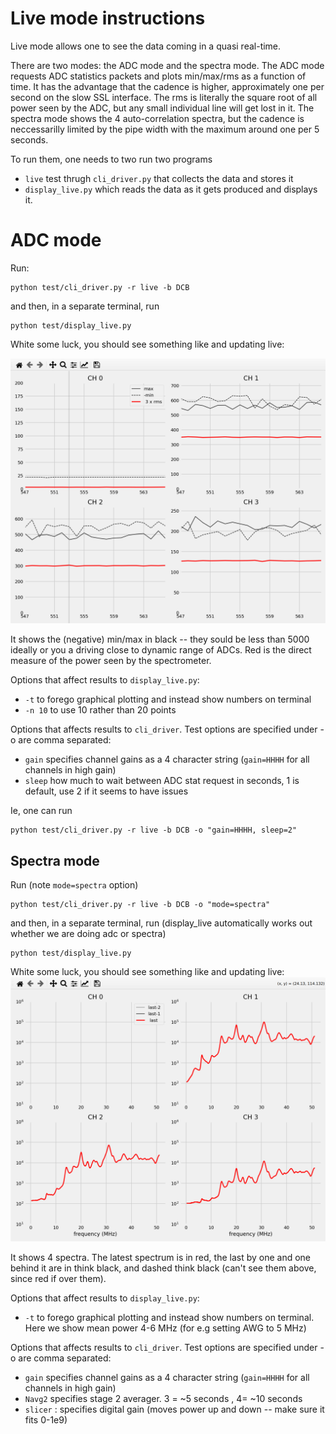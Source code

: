 # Live mode instructions

Live mode allows one to see the data coming in a quasi real-time.

There are two modes: the ADC mode and the spectra mode. The ADC mode requests ADC statistics packets and plots min/max/rms as a function of time. It has the advantage that the cadence is higher, approximately one per second on the slow SSL interface. The rms is literally the square root of all power seen by the ADC, but any small individual line will get lost in it.  The spectra mode shows the 4 auto-correlation spectra, but the cadence is neccessarilly limited by the pipe width with the maximum around one per 5 seconds.


To run them, one needs to two run two programs
 * `live` test thrugh `cli_driver.py` that collects the data and stores it
 * `display_live.py` which reads the data as it gets produced and displays it.



 # ADC mode


Run:

```
python test/cli_driver.py -r live -b DCB
```

and then, in a separate terminal, run 

```
python test/display_live.py
```

White some luck, you should see something like and updating live:

![alt text](image_adc.png)

It shows the (negative) min/max in black -- they sould be less than 5000 ideally or you a driving close to dynamic range of ADCs.
Red is the direct measure of the power seen by the spectrometer.

Options that affect results to `display_live.py`:
 * `-t` to forego graphical plotting and instead show numbers on terminal
* `-n 10` to use 10 rather than 20 points

Options that affects results to `cli_driver`. Test options are specified under -o are comma separated:
 * `gain` specifies channel gains as a 4 character string (`gain=HHHH` for all channels in high gain)
 * `sleep` how much to wait between ADC stat request in seconds, 1 is default, use 2 if it seems to have issues

Ie, one can run

```
python test/cli_driver.py -r live -b DCB -o "gain=HHHH, sleep=2"
```


## Spectra mode


Run (note `mode=spectra` option)

```
python test/cli_driver.py -r live -b DCB -o "mode=spectra"
```

and then, in a separate terminal, run  (display_live automatically works out whether we are doing adc or spectra)

```
python test/display_live.py
```

White some luck, you should see something like and updating live:
![alt text](image_spec.png)

It shows 4 spectra. The latest spectrum is in red, the last by one and one behind it are in think black, and dashed think black (can't see them above, since red if over them).

Options that affect results to `display_live.py`:
 * `-t` to forego graphical plotting and instead show numbers on terminal. Here we show mean power 4-6 MHz (for e.g setting AWG to 5 MHz)

Options that affects results to `cli_driver`. Test options are specified under -o are comma separated:
 * `gain` specifies channel gains as a 4 character string (`gain=HHHH` for all channels in high gain)
 * `Navg2` specifies stage 2 averager. 3 = ~5 seconds , 4= ~10 seconds
 * `slicer` : specifies digital gain (moves power up and down -- make sure it fits 0-1e9)

